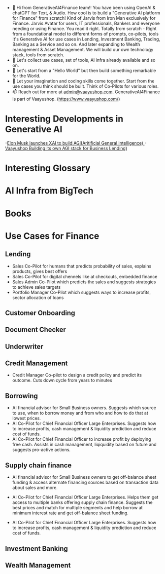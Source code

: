- 👋 Hi from GenerativeAI4Finance team!! You have been using OpenAI & chatGPT for Text, & Audio. How cool is to build a "Generative AI platform for Finance" from scratch!
  Kind of Jarvis from Iron Man exclusively for Finance. Jarvis Avatar for users, IT professionals, Bankers and everyone needing or using Finance.
  You read it right.
  Totally from scratch - Right from a foundational model to different forms of prompts, co-pilots,
  tools It's Generative AI for use cases in Lending, Investment Banking, Trading, Banking as a Service and so on.
  And later expanding to Wealth management & Asset Management. We will build our own technology stack, tools from scratch.
- 👀 Let's collect use cases, set of tools, AI infra already available and so on.
- 🌱 Let's start from a "Hello World" but then build something remarkable for the World.
- 💞️ Let your imagination and coding skills come together. Start from the use cases you think should be built. Think of Co-Pilots for various roles.
- 📫 Reach out for more at admin@vaayushop.com. GenerativeAI4Finance is part of Vaayushop. (https://www.vaayushop.com/)

# Interesting Developments in Generative AI
-[Elon Musk launches XAI to build AGI(Aritificial General Intelligence) ](https://x.ai/)
-[Vaayushop Building its own AGI stack for Business Lending) ](https://www.vaayushop.com/)

# Interesting Glossary


# AI Infra from BigTech


# Books

# Use Cases for Finance
  ## Lending
  - Sales Co-Pilot for humans that predicts probability of sales, explains products, gives best offers
  - Sales Co-Pilot  for digital chennels like at checkouts, embedded finance
  - Sales Admin Co-Pilot which predicts the sales and suggests strategies to achieve sales targets
  - Portfolio Manager Co-Pilot which suggests ways to increase profits, sector allocation of loans
  ## Customer Onboarding
  ## Document Checker
  ## Underwriter
  ## Credit Management
  - Credit Manager Co-pilot to design a credit policy and predict its outcome. Cuts down cycle from years to minutes

  ## Borrowing
  - AI financial advisor for Small Business owners. Suggests which source to use, when to borrow money and from who and how to do that at lowest prices.
  - AI Co-Pilot for Chief Financial Officer Large Enterprises. Suggests how to increase profits, cash management & liquidity prediction and reduce cost of funds.
  - AI Co-Pilot for Chief Financial Officer to increase profit by deploying free cash. Assists in cash management, liqiquidity based on future and suggests pro-active actions.

  ## Supply chain finance
  - AI financial advisor for Small Business owners to get off-balance sheet funding & access alternate financing sources based on transaction data about sales and more.
  - AI Co-Pilot for Chief Financial Officer Large Enterprises. Helps them get access to multiple banks offering supply chain finance. Suggests the best prices and match for multiple segments and help borrow at minimum interest rate and get off-balance sheet funding.

  - AI Co-Pilot for Chief Financial Officer Large Enterprises. Suggests how to increase profits, cash management & liquidity prediction and reduce cost of funds.

 ## Investment Banking

 ## Wealth Management

 


<!---
GenerativeAI4Finance/GenerativeAI4Finance is a ✨ special ✨ repository because its `README.md` (this file) appears on your GitHub profile.
You can click the Preview link to take a look at your changes.
--->
